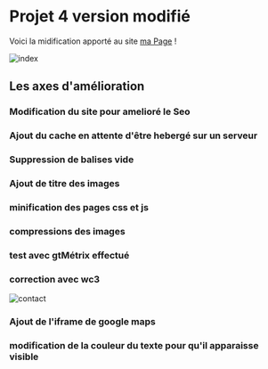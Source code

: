 # Projet 4 version modifié
Voici la midification apporté au site [ma Page](https://lilie65.github.io/projet4_modifi-/) !

![index](https://user-images.githubusercontent.com/64195562/92375728-cde7c000-f101-11ea-9804-390458b1a8a1.jpg)
## Les axes d'amélioration
### Modification du site pour amelioré le Seo
### Ajout du cache en attente d'être hebergé sur un serveur
### Suppression de balises vide
### Ajout de titre des images
### minification des pages css et js
### compressions des images
### test avec gtMétrix effectué
### correction avec wc3 


![contact](https://user-images.githubusercontent.com/64195562/92375856-fb346e00-f101-11ea-821d-918e2a0bc0fb.jpg)

### Ajout de l'iframe de google maps 
### modification de la couleur du texte pour qu'il apparaisse visible
